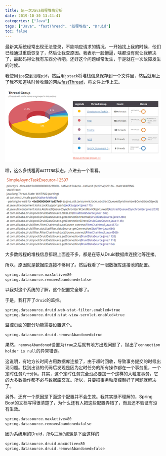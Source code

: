 ```yaml
---
title: 记一次Java线程堆栈分析
date: 2019-10-30 13:44:41
categories: ["Java"]
tags: ["Java", "fastThread", "线程堆栈", "Druid"]
toc: false
---
```


最新某系统经常出现无法登录，不能响应请求的情况。一开始找上我的时候，他们已经通过重启恢复了，然后让我查原因。我表示一脸懵逼，啥都没有就让我解决了，最起码得让我有东西分析吧。还好这个问题经常发生，于是就在一次故障发生的时候。

<!-- more -->

我使用`jps`查到`进程pid`，然后用`jstack`将堆栈信息保存到一个文件里，然后就用上了我不知道啥时候收藏的网站[fastThread](https://fastthread.io/)，将文件上传上去。

![这是一张图片](/image/记一次Java线程堆栈分析/1.png)

嚯，这么多线程再`WAITING`状态。点进去一个看看。

![这是一张图片](/image/记一次Java线程堆栈分析/2.png)

大多数线程的堆栈信息都跟上面差不多，都是在等从Druid数据库连接池等连接。



所以，原因就是数据库连接不够用了。然后我看了一眼数据库连接池的配置。

```properties
spring.datasource.maxActive=80
spring.datasource.removeAbandoned=false
```

以我对这个系统的了解，这个配置完全够了。



于是，我打开了`druid`的监控。

```properties
spring.datasource.druid.web-stat-filter.enabled=true
spring.datasource.druid.stat-view-servlet.enabled=true
```

监控页面的部分功能需要设置这个。

```properties
spring.datasource.druid.removeAbandoned=true
```

果然，`removeAbandoned`设置为`true`之后就有地方出现问题了，抛出了`connection holder is null`的异常错误。

这说明，有地方长时间占用数据库连接了，由于超时回收，导致事务提交的时候出现问题。找到出错的代码后发现是因为定时任务的所有操作都在一个事务里，一个定时任务`几十分钟`。其实，这个定时任务完全没必要加一个这样的大粒度事务，它的大多数操作都不必与数据库交互。所以，只要把事务粒度控制好了问题就解决了。



另外，还有一个原因是下面这个配置并不会生效。我其实挺不理解的，Spring Boot的文档写得很清楚了，为什么还有人把这些配置弄错了，而且还不验证有没有生效。

```properties
spring.datasource.maxActive=80
spring.datasource.removeAbandoned=false
```

因为系统用的Druid，所以`正确的配置`是下面这样的

```properties
spring.datasource.druid.maxActive=80
spring.datasource.druid.removeAbandoned=false
```





